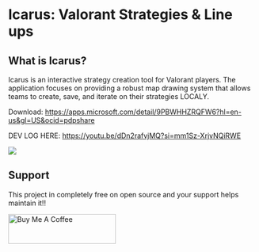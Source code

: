 

# Icarus: Valorant Strategies & Line ups

## What is Icarus?
Icarus is an interactive strategy creation tool for Valorant players. The application focuses on providing a robust map drawing system that allows teams to create, save, and iterate on their strategies LOCALY.

Download: https://apps.microsoft.com/detail/9PBWHHZRQFW6?hl=en-us&gl=US&ocid=pdpshare

DEV LOG HERE: https://youtu.be/dDn2rafvjMQ?si=mm1Sz-XrjvNQiRWE

<img src=https://l7y6qjyp5m.ufs.sh/f/usun6XPoM0UCnar5XbcjR2aezOZ4lNvPKq05MfxnY3hisyg1>

## Support
This project in completely free on open source and your support helps maintain it!!


<a href="https://www.buymeacoffee.com/daradoescode" target="_blank"><img src="https://cdn.buymeacoffee.com/buttons/v2/default-yellow.png" alt="Buy Me A Coffee" style="height: 60px !important;width: 217px !important;" ></a>
